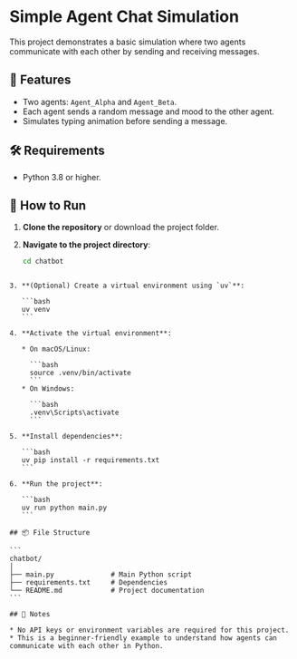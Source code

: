 # Simple Agent Chat Simulation

This project demonstrates a basic simulation where two agents communicate with each other by sending and receiving messages.

## 🚀 Features

- Two agents: `Agent_Alpha` and `Agent_Beta`.
- Each agent sends a random message and mood to the other agent.
- Simulates typing animation before sending a message.

## 🛠️ Requirements

- Python 3.8 or higher.

## 📝 How to Run

1. **Clone the repository** or download the project folder.

2. **Navigate to the project directory**:
   ```bash
   cd chatbot
````

3. **(Optional) Create a virtual environment using `uv`**:

   ```bash
   uv venv
   ```

4. **Activate the virtual environment**:

   * On macOS/Linux:

     ```bash
     source .venv/bin/activate
     ```
   * On Windows:

     ```bash
     .venv\Scripts\activate
     ```

5. **Install dependencies**:

   ```bash
   uv pip install -r requirements.txt
   ```

6. **Run the project**:

   ```bash
   uv run python main.py
   ```

## 📦 File Structure

```
chatbot/
│
├── main.py              # Main Python script
├── requirements.txt     # Dependencies
└── README.md            # Project documentation
```

## 📝 Notes

* No API keys or environment variables are required for this project.
* This is a beginner-friendly example to understand how agents can communicate with each other in Python.
